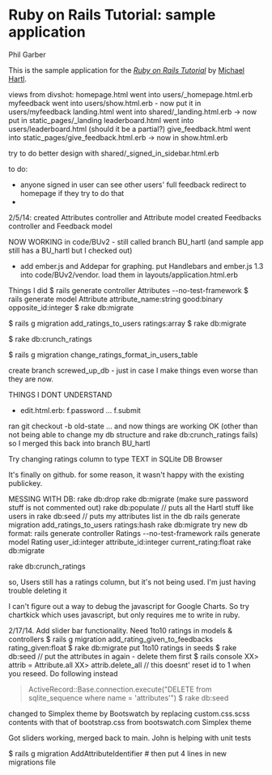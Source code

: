 # Ruby on Rails Tutorial: sample application
Phil Garber

This is the sample application for
the [*Ruby on Rails Tutorial*](http://railstutorial.org/)
by [Michael Hartl](http://michaelhartl.com/).

views from divshot:
homepage.html went into users/_homepage.html.erb
myfeedback went into users/show.html.erb - now put it in users/myfeedback
landing.html went into shared/_landing.html.erb  -> now put in static_pages/_landing
leaderboard.html went into users/leaderboard.html (should it be a partial?)
give_feedback.html went into static_pages/give_feedback.html.erb -> now in show.html.erb

try to do better design with shared/_signed_in_sidebar.html.erb

to do:
- anyone signed in user can see other users' full feedback 
  redirect to homepage if they try to do that
- 

2/5/14: created Attributes controller and Attribute model
		created Feedbacks controller and Feedback model

NOW WORKING in code/BUv2 - still called branch BU_hartl (and sample app still has a BU_hartl but I checked out)		

- add ember.js and Addepar for graphing.  put Handlebars and ember.js 1.3 into code/BUv2/vendor.  load them in layouts/application.html.erb

Things I did
$ rails generate controller Attributes --no-test-framework
$ rails generate model Attribute attribute_name:string good:binary opposite_id:integer
$ rake db:migrate

$ rails g migration add_ratings_to_users ratings:array
$ rake db:migrate

$ rake db:crunch_ratings

$ rails g migration change_ratings_format_in_users_table

create branch screwed_up_db - just in case I make things even worse than they are now.


THINGS I DONT UNDERSTAND
- edit.html.erb: f.password ... f.submit

ran git checkout -b old-state ...
and now things are working OK (other than not being able to change my db structure and rake db:crunch_ratings fails) so I merged this back into branch BU_hartl

Try changing ratings column to type TEXT in SQLite DB Browser

It's finally on github.  for some reason, it wasn't happy with the existing publickey.


MESSING WITH DB:
rake db:drop
rake db:migrate (make sure password stuff is not commented out)
rake db:populate  // puts all the Hartl stuff like users in
rake db:seed      // puts my attributes list in the db
rails generate migration add_ratings_to_users ratings:hash
rake db:migrate
  try new db format:
rails generate controller Ratings --no-test-framework
rails generate model Rating user_id:integer attribute_id:integer current_rating:float
rake db:migrate


rake db:crunch_ratings

so, Users still has a ratings column, but it's not being used.  I'm just having trouble deleting it

I can't figure out a way to debug the javascript for Google Charts.  So try chartkick which uses javascript, but only requires me to write in ruby.


2/17/14.  Add slider bar functionality.  Need 1to10 ratings in models & controllers
$ rails g migration add_rating_given_to_feedbacks rating_given:float
$ rake db:migrate
put 1to10 ratings in seeds
$ rake db:seed // put the attributes in again - delete them first
$ rails console
XX> attrib = Attribute.all
XX> attrib.delete_all  // this doesnt' reset id to 1 when you reseed.  Do following instead
> ActiveRecord::Base.connection.execute("DELETE from sqlite_sequence where name = 'attributes'")
$ rake db:seed

changed to Simplex theme by Bootswatch by replacing custom.css.scss contents with that of bootstrap.css from bootswatch.com Simplex theme

Got sliders working, merged back to main.  John is helping with unit tests

$ rails g migration AddAttributeIdentifier   # then put 4 lines in new migrations file
